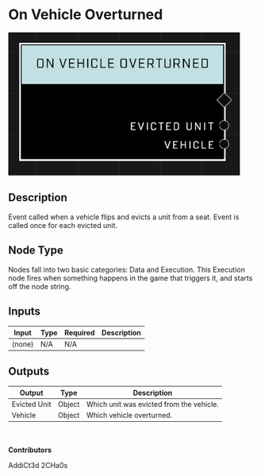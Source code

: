 # On Vehicle Overturned
![alt text](../../../.gitbook/assets/on-vehicle-overturned.png)
## Description
Event called when a vehicle flips and evicts a unit from a seat. Event  is called once for each evicted unit.

## Node Type
Nodes fall into two basic categories: Data and Execution. This Execution node fires when something happens in the game that triggers it, and starts off the node string.

## Inputs
| Input            | Type             | Required | Description												    |
|------------------|------------------|----------|--------------------------------------------------------------|
| (none) | N/A  | N/A  | |

## Outputs
| Output           | Type             | Description												     |
|------------------|------------------|--------------------------------------------------------------|
| Evicted Unit | Object  | Which unit was evicted from the vehicle. |
| Vehicle | Object  | Which vehicle overturned. |

\
\
**Contributors**

AddiCt3d 2CHa0s